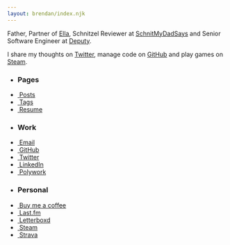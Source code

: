 ```yaml
---
layout: brendan/index.njk
---
```


Father, Partner of [Ella](http://ellacondon.com/),
Schnitzel Reviewer at [SchnitMyDadSays](http://schnitmydadsays.com/) and
Senior Software Engineer at [Deputy](https://www.deputy.com/).

I share my thoughts on [Twitter](https://twitter.com/brendanmurty),
manage code on [GitHub](https://github.com/brendanmurty?tab=repositories)
and play games on [Steam](http://steamcommunity.com/id/brendanmurty).

<ul class="listing">
  <li class="listing-header">
    <h3>Pages</h3>
  </li>
  <li>
    <a href="/brendan/posts" title="View my Posts">
      <img alt="" class="svg" src="/svg/file-alt.svg">
      <span>Posts</span>
    </a>
  </li>
  <li>
    <a href="/brendan/tags" title="View my Tags">
      <img alt="" class="svg" src="/svg/tags-solid.svg">
      <span>Tags</span>
    </a>
  </li>
  <li>
    <a href="/brendan/resume" title="View my Resume">
      <img alt="" class="svg" src="/svg/briefcase.svg">
      <span>Resume</span>
    </a>
  </li>
</ul>

<ul class="listing">
  <li class="listing-header">
    <h3>Work</h3>
  </li>
  <li>
    <a href="mailto:brendan@murty.au" title="Send me an email at brendan@murty.au">
      <img alt="" class="svg" src="/svg/envelope.svg">
      <span>Email</span>
    </a>
  </li>
  <li>
    <a href="https://github.com/brendanmurty" title="View my code repositories on GitHub">
      <img alt="" class="svg" src="/svg/github.svg">
      <span>GitHub</span>
    </a>
  </li>
  <li>
    <a href="https://twitter.com/brendanmurty" title="View my Twitter profile">
      <img alt="" class="svg" src="/svg/twitter.svg">
      <span>Twitter</span>
    </a>
  </li>
  <li>
    <a href="https://www.linkedin.com/in/brendanmurty/" title="View my LinkedIn profile">
      <img alt="" class="svg" src="/svg/linkedin.svg">
      <span>LinkedIn</span>
    </a>
  </li>
  <li>
    <a href="https://www.polywork.com/brendanmurty" title="View my Polywork profile">
      <img alt="" class="svg" src="/svg/user-tie-solid.svg">
      <span>Polywork</span>
    </a>
  </li>
</ul>

<ul class="listing">
  <li class="listing-header">
    <h3>Personal</h3>
  </li>
  <li>
    <a href="https://www.buymeacoffee.com/brendanmurty" title="Buy me a coffee">
      <img alt="" class="svg" src="/svg/mug-hot.svg">
      <span>Buy me a coffee</span>
    </a>
  </li>
  <li>
    <a href="https://www.last.fm/user/brendanmurty" title="Review my favourite music">
      <img alt="" class="svg" src="/svg/lastfm-square-brands.svg">
      <span>Last.fm</span>
    </a>
  </li>
  <li>
    <a href="https://letterboxd.com/brendanmurty/" title="Review my favourite movies">
      <img alt="" class="svg" src="/svg/film-solid.svg">
      <span>Letterboxd</span>
    </a>
  </li>
  <li>
    <a href="https://steamcommunity.com/id/brendanmurty" title="Join me in a game on Steam">
      <img alt="" class="svg" src="/svg/steam.svg">
      <span>Steam</span>
    </a>
  </li>
  <li>
    <a href="https://www.strava.com/athletes/83769199" title="View my exercise statistics">
      <img alt="" class="svg" src="/svg/bicycle-regular.svg">
      <span>Strava</span>
    </a>
  </li>
</ul>
